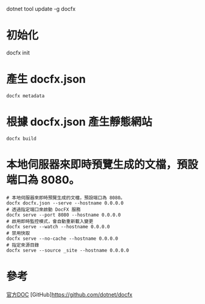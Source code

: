 
dotnet tool update -g docfx

# 初始化
docfx init

# 產生 docfx.json
```
docfx metadata
```

# 根據 docfx.json 產生靜態網站
```
docfx build
```

# 本地伺服器來即時預覽生成的文檔，預設端口為 8080。
```
# 本地伺服器來即時預覽生成的文檔，預設端口為 8080。
docfx docfx.json --serve --hostname 0.0.0.0
# 透過指定端口來啟動 DocFX 服務
docfx serve --port 8080 --hostname 0.0.0.0
# 啟用即時監控模式，會自動重新載入變更
docfx serve --watch --hostname 0.0.0.0
# 禁用快取
docfx serve --no-cache --hostname 0.0.0.0
# 指定來源目錄
docfx serve --source _site --hostname 0.0.0.0
```


# 參考
[官方DOC](https://dotnet.github.io/docfx/index.html)
[GitHub]https://github.com/dotnet/docfx

